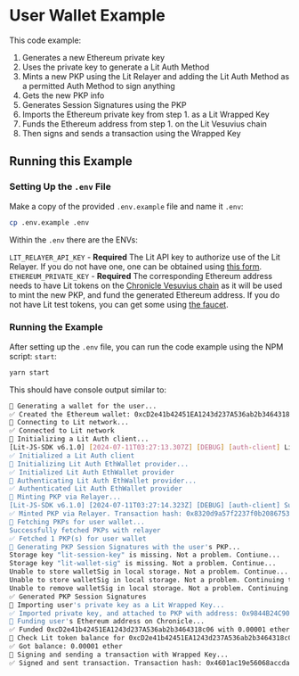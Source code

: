 # User Wallet Example

This code example:

1. Generates a new Ethereum private key
2. Uses the private key to generate a Lit Auth Method
3. Mints a new PKP using the Lit Relayer and adding the Lit Auth Method as a permitted Auth Method to sign anything
4. Gets the new PKP info
5. Generates Session Signatures using the PKP
6. Imports the Ethereum private key from step 1. as a Lit Wrapped Key
7. Funds the Ethereum address from step 1. on the Lit Vesuvius chain
8. Then signs and sends a transaction using the Wrapped Key

## Running this Example

### Setting Up the `.env` File

Make a copy of the provided `.env.example` file and name it `.env`:

```bash
cp .env.example .env
```

Within the `.env` there are the ENVs:

`LIT_RELAYER_API_KEY` - **Required** The Lit API key to authorize use of the Lit Relayer. If you do not have one, one can be obtained using [this form](https://docs.google.com/forms/d/e/1FAIpQLSeVraHsp1evK_9j-8LpUBiEJWFn4G5VKjOWBmHFjxFRJZJdrg/viewform).
`ETHEREUM_PRIVATE_KEY` - **Required** The corresponding Ethereum address needs to have Lit tokens on the [Chronicle Vesuvius chain](https://developer.litprotocol.com/connecting-to-a-lit-network/lit-blockchains/chronicle-vesuvius) as it will be used to mint the new PKP, and fund the generated Ethereum address. If you do not have Lit test tokens, you can get some using [the faucet](https://datil-dev-faucet.vercel.app/).

### Running the Example

After setting up the `.env` file, you can run the code example using the NPM script: `start`:

```bash
yarn start
```

This should have console output similar to:

```bash
🔄 Generating a wallet for the user...
✅ Created the Ethereum wallet: 0xcD2e41b42451EA1243d237A536ab2b3464318c06
🔄 Connecting to Lit network...
✅ Connected to Lit network
🔄 Initializing a Lit Auth client...
[Lit-JS-SDK v6.1.0] [2024-07-11T03:27:13.307Z] [DEBUG] [auth-client] Lit's relay server URL: https://datil-dev-relayer.getlit.dev
✅ Initialized a Lit Auth client
🔄 Initializing Lit Auth EthWallet provider...
✅ Initialized Lit Auth EthWallet provider
🔄 Authenticating Lit Auth EthWallet provider...
✅ Authenticated Lit Auth EthWallet provider
🔄 Minting PKP via Relayer...
[Lit-JS-SDK v6.1.0] [2024-07-11T03:27:14.323Z] [DEBUG] [auth-client] Successfully initiated minting PKP with relayer
✅ Minted PKP via Relayer. Transaction hash: 0x8320d9a57f2237f0b2086753db5425087716940519e01620bee468b9f917db16
🔄 Fetching PKPs for user wallet...
Successfully fetched PKPs with relayer
✅ Fetched 1 PKP(s) for user wallet
🔄 Generating PKP Session Signatures with the user's PKP...
Storage key "lit-session-key" is missing. Not a problem. Contiune...
Storage key "lit-wallet-sig" is missing. Not a problem. Continue...
Unable to store walletSig in local storage. Not a problem. Continue...
Unable to store walletSig in local storage. Not a problem. Continuing to remove item key...
Unable to remove walletSig in local storage. Not a problem. Continuing...
✅ Generated PKP Session Signatures
🔄 Importing user's private key as a Lit Wrapped Key...
✅ Imported private key, and attached to PKP with address: 0x9844B24C90a8a7B846DddA3e9D642e5C38F7219C
🔄 Funding user's Ethereum address on Chronicle...
✅ Funded 0xcD2e41b42451EA1243d237A536ab2b3464318c06 with 0.00001 ether
🔄 Check Lit token balance for 0xcD2e41b42451EA1243d237A536ab2b3464318c06...
✅ Got balance: 0.00001 ether
🔄 Signing and sending a transaction with Wrapped Key...
✅ Signed and sent transaction. Transaction hash: 0x4601ac19e56068accda8980262b4e3f9d99fe757a081c65b1fa3351667848c6b
```

